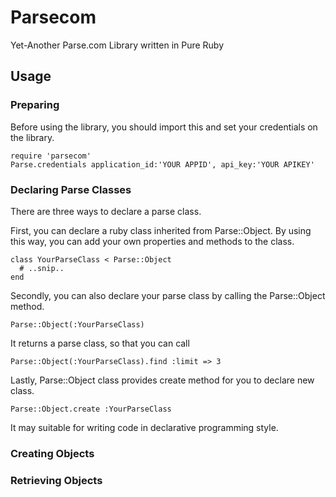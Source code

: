 # Parsecom

Yet-Another Parse.com Library written in Pure Ruby

## Usage

### Preparing

Before using the library, you should import this and set your credentials on 
the library.

    require 'parsecom'
    Parse.credentials application_id:'YOUR APPID', api_key:'YOUR APIKEY'

### Declaring Parse Classes

There are three ways to declare a parse class.

First, you can declare a ruby class inherited from Parse::Object. By using
this way, you can add your own properties and methods to the class.

    class YourParseClass < Parse::Object
      # ..snip..
    end

Secondly, you can also declare your parse class by calling the Parse::Object 
method. 

    Parse::Object(:YourParseClass)

It returns a parse class, so that you can call 

    Parse::Object(:YourParseClass).find :limit => 3

Lastly, Parse::Object class provides create method for you to declare new
class.

    Parse::Object.create :YourParseClass

It may suitable for writing code in declarative programming style.

### Creating Objects

### Retrieving Objects

